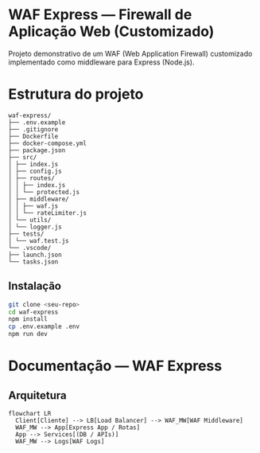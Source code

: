 # WAF Express — Firewall de Aplicação Web (Customizado)

Projeto demonstrativo de um WAF (Web Application Firewall) customizado implementado como middleware para Express (Node.js).

# Estrutura do projeto
```
waf-express/
├── .env.example
├── .gitignore
├── Dockerfile
├── docker-compose.yml
├── package.json
├── src/
│ ├── index.js
│ ├── config.js 
│ ├── routes/
│ │ ├── index.js
│ │ └── protected.js
│ ├── middleware/
│ │ ├── waf.js 
│ │ └── rateLimiter.js 
│ └── utils/
│ └── logger.js
├── tests/
│ └── waf.test.js
└── .vscode/
├── launch.json
└── tasks.json
```

## Instalação
```bash
git clone <seu-repo>
cd waf-express
npm install
cp .env.example .env
npm run dev
```

# Documentação — WAF Express

## Arquitetura
```mermaid
flowchart LR
  Client[Cliente] --> LB[Load Balancer] --> WAF_MW[WAF Middleware]
  WAF_MW --> App[Express App / Rotas]
  App --> Services[(DB / APIs)]
  WAF_MW --> Logs[WAF Logs]
```

